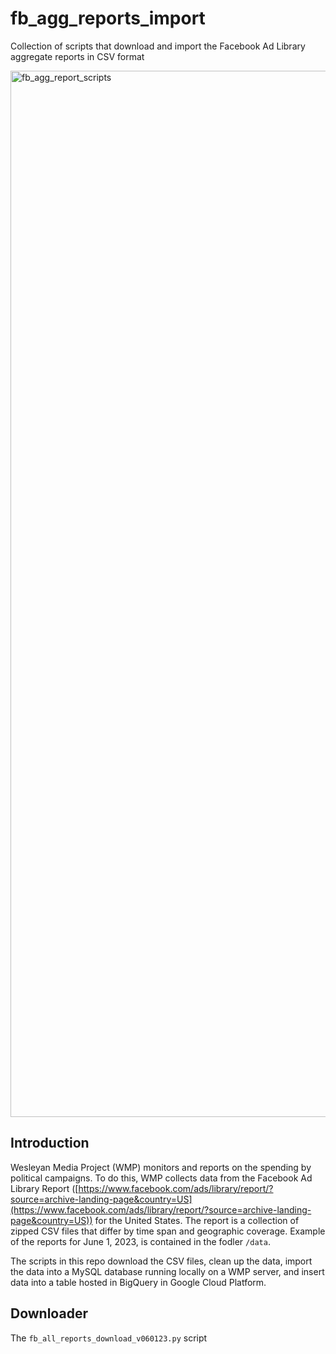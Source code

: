 # fb_agg_reports_import
Collection of scripts that download and import the Facebook Ad Library aggregate reports in CSV format


<img width="1674" alt="fb_agg_report_scripts" src="https://github.com/Wesleyan-Media-Project/fb_agg_reports_import/assets/17502191/b04b8e5b-e719-40db-92b9-8ee676b64935">

## Introduction

Wesleyan Media Project (WMP) monitors and reports on the spending by political campaigns. To do this, WMP collects data from the Facebook Ad Library Report ([https://www.facebook.com/ads/library/report/?source=archive-landing-page&country=US](https://www.facebook.com/ads/library/report/?source=archive-landing-page&country=US)) for the United States. The report is a collection of zipped CSV files that differ by time span and geographic coverage. Example of the reports for June 1, 2023, is contained in the fodler `/data`.

The scripts in this repo download the CSV files, clean up the data, import the data into a MySQL database running locally on a WMP server, and insert data into a table hosted in BigQuery in Google Cloud Platform.

## Downloader

The `fb_all_reports_download_v060123.py` script 
